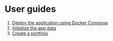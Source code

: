 # User guides

1. [Deploy the application using Docker Compose](deploy-te-application-docker-compose.md)
2. [Initialize the app data](initialize-app-data.md)
3. [Create a portfolio](create-portfolio.md)